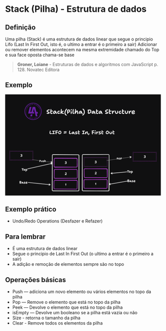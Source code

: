 # Stack (Pilha) - Estrutura de dados

## Definição 

Uma pilha (Stack) é uma estrutura de dados linear que segue o principio Lifo (Last In First Out, isto é, o ultimo a entrar é o primeiro a sair)
Adicionar ou remover elementos acontecem na mesma extremidade chamado do Top e sua face oposta chama-se base

> **Groner, Loiane** - Estruturas de dados e algoritmos com JavaScript p. 128. Novatec Editora

## Exemplo

![Pilha(Stack) - Estrutura de dados exemplo](./assets/stack-example.png)

## Exemplo prático 
- Undo/Redo Operations (Desfazer e Refazer)

## Para lembrar

- É uma estrutura de dados linear
- Segue o principio de Last In First Out (o ultimo a entrar é o primeiro a sair)
- A adição e remoção de elementos sempre são no topo

## Operações básicas

- Push — adiciona um novo elemento ou vários elementos no topo da pilha
- Pop — Remove o elemento que está no topo da pilha
- Peek — Devolve o elemento que está no topo da pilha
- isEmpty — Devolve um booleano se a pilha está vazia ou não
- Size - retorna o tamanho da pilha
- Clear - Remove todos os elementos da pilha 